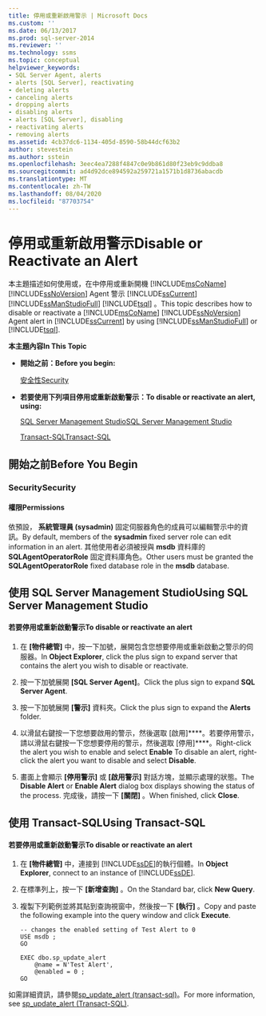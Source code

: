 ```yaml
---
title: 停用或重新啟用警示 | Microsoft Docs
ms.custom: ''
ms.date: 06/13/2017
ms.prod: sql-server-2014
ms.reviewer: ''
ms.technology: ssms
ms.topic: conceptual
helpviewer_keywords:
- SQL Server Agent, alerts
- alerts [SQL Server], reactivating
- deleting alerts
- canceling alerts
- dropping alerts
- disabling alerts
- alerts [SQL Server], disabling
- reactivating alerts
- removing alerts
ms.assetid: 4cb37dc6-1134-405d-8590-58b44dcf63b2
author: stevestein
ms.author: sstein
ms.openlocfilehash: 3eec4ea7288f4847c0e9b861d80f23eb9c9ddba8
ms.sourcegitcommit: ad4d92dce894592a259721a1571b1d8736abacdb
ms.translationtype: MT
ms.contentlocale: zh-TW
ms.lasthandoff: 08/04/2020
ms.locfileid: "87703754"
---
```

# <a name="disable-or-reactivate-an-alert"></a><span data-ttu-id="76f93-102">停用或重新啟用警示</span><span class="sxs-lookup"><span data-stu-id="76f93-102">Disable or Reactivate an Alert</span></span>
  <span data-ttu-id="76f93-103">本主題描述如何使用或，在中停用或重新開機 [!INCLUDE[msCoName](../../includes/msconame-md.md)] [!INCLUDE[ssNoVersion](../../includes/ssnoversion-md.md)] Agent 警示 [!INCLUDE[ssCurrent](../../includes/sscurrent-md.md)] [!INCLUDE[ssManStudioFull](../../includes/ssmanstudiofull-md.md)] [!INCLUDE[tsql](../../includes/tsql-md.md)] 。</span><span class="sxs-lookup"><span data-stu-id="76f93-103">This topic describes how to disable or reactivate a [!INCLUDE[msCoName](../../includes/msconame-md.md)] [!INCLUDE[ssNoVersion](../../includes/ssnoversion-md.md)] Agent alert in [!INCLUDE[ssCurrent](../../includes/sscurrent-md.md)] by using [!INCLUDE[ssManStudioFull](../../includes/ssmanstudiofull-md.md)] or [!INCLUDE[tsql](../../includes/tsql-md.md)].</span></span>  
  
 <span data-ttu-id="76f93-104">**本主題內容**</span><span class="sxs-lookup"><span data-stu-id="76f93-104">**In This Topic**</span></span>  
  
-   <span data-ttu-id="76f93-105">**開始之前：**</span><span class="sxs-lookup"><span data-stu-id="76f93-105">**Before you begin:**</span></span>  
  
     [<span data-ttu-id="76f93-106">安全性</span><span class="sxs-lookup"><span data-stu-id="76f93-106">Security</span></span>](#Security)  
  
-   <span data-ttu-id="76f93-107">**若要使用下列項目停用或重新啟動警示：**</span><span class="sxs-lookup"><span data-stu-id="76f93-107">**To disable or reactivate an alert, using:**</span></span>  
  
     [<span data-ttu-id="76f93-108">SQL Server Management Studio</span><span class="sxs-lookup"><span data-stu-id="76f93-108">SQL Server Management Studio</span></span>](#SSMSProcedure)  
  
     [<span data-ttu-id="76f93-109">Transact-SQL</span><span class="sxs-lookup"><span data-stu-id="76f93-109">Transact-SQL</span></span>](#TsqlProcedure)  
  
##  <a name="before-you-begin"></a><a name="BeforeYouBegin"></a> <span data-ttu-id="76f93-110">開始之前</span><span class="sxs-lookup"><span data-stu-id="76f93-110">Before You Begin</span></span>  
  
###  <a name="security"></a><a name="Security"></a> <span data-ttu-id="76f93-111">Security</span><span class="sxs-lookup"><span data-stu-id="76f93-111">Security</span></span>  
  
####  <a name="permissions"></a><a name="Permissions"></a> <span data-ttu-id="76f93-112">權限</span><span class="sxs-lookup"><span data-stu-id="76f93-112">Permissions</span></span>  
 <span data-ttu-id="76f93-113">依預設， **系統管理員 (sysadmin)** 固定伺服器角色的成員可以編輯警示中的資訊。</span><span class="sxs-lookup"><span data-stu-id="76f93-113">By default, members of the **sysadmin** fixed server role can edit information in an alert.</span></span> <span data-ttu-id="76f93-114">其他使用者必須被授與 **msdb** 資料庫的 **SQLAgentOperatorRole** 固定資料庫角色。</span><span class="sxs-lookup"><span data-stu-id="76f93-114">Other users must be granted the **SQLAgentOperatorRole** fixed database role in the **msdb** database.</span></span>  
  
##  <a name="using-sql-server-management-studio"></a><a name="SSMSProcedure"></a> <span data-ttu-id="76f93-115">使用 SQL Server Management Studio</span><span class="sxs-lookup"><span data-stu-id="76f93-115">Using SQL Server Management Studio</span></span>  
  
#### <a name="to-disable-or-reactivate-an-alert"></a><span data-ttu-id="76f93-116">若要停用或重新啟動警示</span><span class="sxs-lookup"><span data-stu-id="76f93-116">To disable or reactivate an alert</span></span>  
  
1.  <span data-ttu-id="76f93-117">在 **[物件總管]** 中，按一下加號，展開包含您想要停用或重新啟動之警示的伺服器。</span><span class="sxs-lookup"><span data-stu-id="76f93-117">In **Object Explorer**, click the plus sign to expand server that contains the alert you wish to disable or reactivate.</span></span>  
  
2.  <span data-ttu-id="76f93-118">按一下加號展開 **[SQL Server Agent]**。</span><span class="sxs-lookup"><span data-stu-id="76f93-118">Click the plus sign to expand **SQL Server Agent**.</span></span>  
  
3.  <span data-ttu-id="76f93-119">按一下加號展開 **[警示]** 資料夾。</span><span class="sxs-lookup"><span data-stu-id="76f93-119">Click the plus sign to expand the **Alerts** folder.</span></span>  
  
4.  <span data-ttu-id="76f93-120">以滑鼠右鍵按一下您想要啟用的警示，然後選取 [啟用]\*\*\*\*。若要停用警示，請以滑鼠右鍵按一下您想要停用的警示，然後選取 [停用]\*\*\*\*。</span><span class="sxs-lookup"><span data-stu-id="76f93-120">Right-click the alert you wish to enable and select **Enable** To disable an alert, right-click the alert you want to disable and select **Disable**.</span></span>  
  
5.  <span data-ttu-id="76f93-121">畫面上會顯示 **[停用警示]** 或 **[啟用警示]** 對話方塊，並顯示處理的狀態。</span><span class="sxs-lookup"><span data-stu-id="76f93-121">The **Disable Alert** or **Enable Alert** dialog box displays showing the status of the process.</span></span> <span data-ttu-id="76f93-122">完成後，請按一下 **[關閉]** 。</span><span class="sxs-lookup"><span data-stu-id="76f93-122">When finished, click **Close**.</span></span>  
  
##  <a name="using-transact-sql"></a><a name="TsqlProcedure"></a> <span data-ttu-id="76f93-123">使用 Transact-SQL</span><span class="sxs-lookup"><span data-stu-id="76f93-123">Using Transact-SQL</span></span>  
  
#### <a name="to-disable-or-reactivate-an-alert"></a><span data-ttu-id="76f93-124">若要停用或重新啟動警示</span><span class="sxs-lookup"><span data-stu-id="76f93-124">To disable or reactivate an alert</span></span>  
  
1.  <span data-ttu-id="76f93-125">在 **[物件總管]** 中，連接到 [!INCLUDE[ssDE](../../includes/ssde-md.md)]的執行個體。</span><span class="sxs-lookup"><span data-stu-id="76f93-125">In **Object Explorer**, connect to an instance of [!INCLUDE[ssDE](../../includes/ssde-md.md)].</span></span>  
  
2.  <span data-ttu-id="76f93-126">在標準列上，按一下 **[新增查詢]** 。</span><span class="sxs-lookup"><span data-stu-id="76f93-126">On the Standard bar, click **New Query**.</span></span>  
  
3.  <span data-ttu-id="76f93-127">複製下列範例並將其貼到查詢視窗中，然後按一下 **[執行]** 。</span><span class="sxs-lookup"><span data-stu-id="76f93-127">Copy and paste the following example into the query window and click **Execute**.</span></span>  
  
    ```  
    -- changes the enabled setting of Test Alert to 0  
    USE msdb ;  
    GO  
  
    EXEC dbo.sp_update_alert  
        @name = N'Test Alert',  
        @enabled = 0 ;  
    GO  
    ```  
  
 <span data-ttu-id="76f93-128">如需詳細資訊，請參閱[sp_update_alert &#40;transact-sql&#41;](/sql/relational-databases/system-stored-procedures/sp-update-alert-transact-sql)。</span><span class="sxs-lookup"><span data-stu-id="76f93-128">For more information, see [sp_update_alert &#40;Transact-SQL&#41;](/sql/relational-databases/system-stored-procedures/sp-update-alert-transact-sql).</span></span>  
  
  
